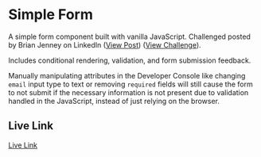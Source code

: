 # Simple Form

A simple form component built with vanilla JavaScript. Challenged posted by Brian Jenney on LinkedIn ([View Post](https://www.linkedin.com/posts/brianjenney_are-you-a-javascript-developer-or-a-reactjs-activity-7041420462387593217-MvEn/?utm_source=share&utm_medium=member_desktop)) ([View Challenge](https://docs.google.com/document/d/1zC4wts9HVIxBVdAdGrbk32-JEAbQh-orMGCMZE3sKAI/edit)).

Includes conditional rendering, validation, and form submission feedback.

Manually manipulating attributes in the Developer Console like changing `email` input type to text or removing `required` fields will still cause the form to not submit if the necessary information is not present due to validation handled in the JavaScript, instead of just relying on the browser.

## Live Link

[Live Link](https://mbronstein1.github.io/simple-form/)

